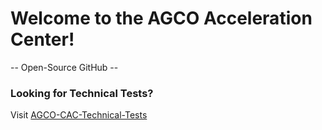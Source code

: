 # Welcome to the AGCO Acceleration Center!
-- Open-Source GitHub --

### Looking for Technical Tests?
Visit [AGCO-CAC-Technical-Tests](https://github.com/AGCO-CAC-Technical-Tests)